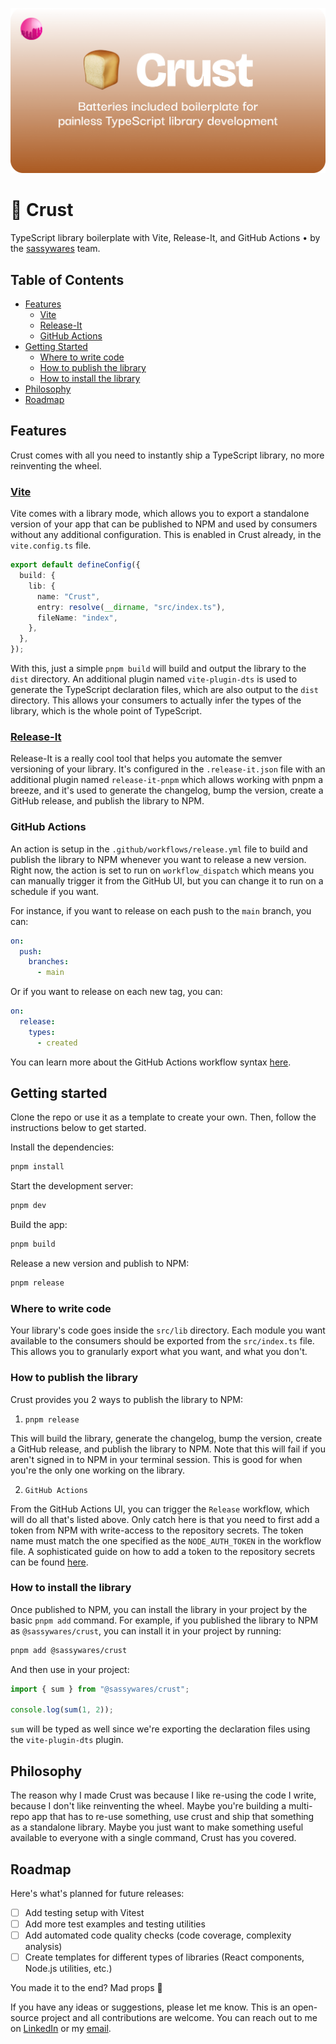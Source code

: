 ![Crust](./public/cover-readme.png)

# 🍞 Crust

TypeScript library boilerplate with Vite, Release-It, and GitHub Actions • by the [sassywares](https://sassywares.com) team.

## Table of Contents

- [Features](#features)
  - [Vite](#vite)
  - [Release-It](#release-it)
  - [GitHub Actions](#github-actions)
- [Getting Started](#getting-started)
  - [Where to write code](#where-to-write-code)
  - [How to publish the library](#how-to-publish-the-library)
  - [How to install the library](#how-to-install-the-library)
- [Philosophy](#philosophy)
- [Roadmap](#roadmap)

## Features

Crust comes with all you need to instantly ship a TypeScript library, no more reinventing the wheel.

### [Vite](https://vitejs.dev)

Vite comes with a library mode, which allows you to export a standalone version of your app that can be published to NPM and used by consumers without any additional configuration. This is enabled in Crust already, in the `vite.config.ts` file.

```ts
export default defineConfig({
  build: {
    lib: {
      name: "Crust",
      entry: resolve(__dirname, "src/index.ts"),
      fileName: "index",
    },
  },
});
```

With this, just a simple `pnpm build` will build and output the library to the `dist` directory. An additional plugin named `vite-plugin-dts` is used to generate the TypeScript declaration files, which are also output to the `dist` directory. This allows your consumers to actually infer the types of the library, which is the whole point of TypeScript.

### [Release-It](https://github.com/release-it/release-it)

Release-It is a really cool tool that helps you automate the semver versioning of your library. It's configured in the `.release-it.json` file with an additional plugin named `release-it-pnpm` which allows working with pnpm a breeze, and it's used to generate the changelog, bump the version, create a GitHub release, and publish the library to NPM.

### GitHub Actions

An action is setup in the `.github/workflows/release.yml` file to build and publish the library to NPM whenever you want to release a new version. Right now, the action is set to run on `workflow_dispatch` which means you can manually trigger it from the GitHub UI, but you can change it to run on a schedule if you want.

For instance, if you want to release on each push to the `main` branch, you can:

```yaml
on:
  push:
    branches:
      - main
```

Or if you want to release on each new tag, you can:

```yaml
on:
  release:
    types:
      - created
```

You can learn more about the GitHub Actions workflow syntax [here](https://docs.github.com/en/actions/writing-workflows/workflow-syntax-for-github-actions).

## Getting started

Clone the repo or use it as a template to create your own. Then, follow the instructions below to get started.

Install the dependencies:

```bash
pnpm install
```

Start the development server:

```bash
pnpm dev
```

Build the app:

```bash
pnpm build
```

Release a new version and publish to NPM:

```bash
pnpm release
```

### Where to write code

Your library's code goes inside the `src/lib` directory. Each module you want available to the consumers should be exported from the `src/index.ts` file. This allows you to granularly export what you want, and what you don't.

### How to publish the library

Crust provides you 2 ways to publish the library to NPM:

1. `pnpm release`

This will build the library, generate the changelog, bump the version, create a GitHub release, and publish the library to NPM. Note that this will fail if you aren't signed in to NPM in your terminal session. This is good for when you're the only one working on the library.

2. `GitHub Actions`

From the GitHub Actions UI, you can trigger the `Release` workflow, which will do all that's listed above. Only catch here is that you need to first add a token from NPM with write-access to the repository secrets. The token name must match the one specified as the `NODE_AUTH_TOKEN` in the workflow file. A sophisticated guide on how to add a token to the repository secrets can be found [here](https://docs.github.com/en/actions/security-for-github-actions/security-guides/using-secrets-in-github-actions).

### How to install the library

Once published to NPM, you can install the library in your project by the basic `pnpm add` command. For example, if you published the library to NPM as `@sassywares/crust`, you can install it in your project by running:

```bash
pnpm add @sassywares/crust
```

And then use in your project:

```ts
import { sum } from "@sassywares/crust";

console.log(sum(1, 2));
```

`sum` will be typed as well since we're exporting the declaration files using the `vite-plugin-dts` plugin.

## Philosophy

The reason why I made Crust was because I like re-using the code I write, because I don't like reinventing the wheel. Maybe you're building a multi-repo app that has to re-use something, use crust and ship that something as a standalone library. Maybe you just want to make something useful available to everyone with a single command, Crust has you covered.

## Roadmap

Here's what's planned for future releases:

- [ ] Add testing setup with Vitest
- [ ] Add more test examples and testing utilities
- [ ] Add automated code quality checks (code coverage, complexity analysis)
- [ ] Create templates for different types of libraries (React components, Node.js utilities, etc.)

You made it to the end? Mad props 🤘

If you have any ideas or suggestions, please let me know. This is an open-source project and all contributions are welcome. You can reach out to me on [LinkedIn](https://www.linkedin.com/in/kayshawn/) or my [email](mailto:kay@sassywares.com).
